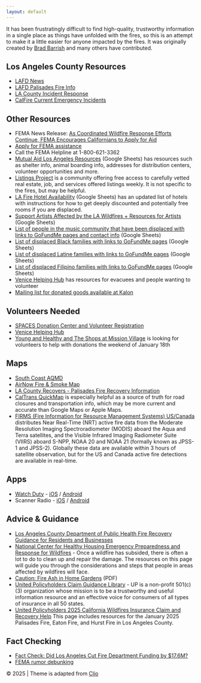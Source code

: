 ```yaml
---
layout: default
---
```

It has been frustratingly difficult to find high-quality, trustworthy information in a single place as things have unfolded with the fires, so this is an attempt to make it a little easier for anyone impacted by the fires. It was originally created by [Brad Barrish](https://bradbarrish.com) and many others have contributed.

## Los Angeles County Resources
- [LAFD News](https://lafd.org/news)
- [LAFD Palisades Fire Info](https://lafd.org/news/palisades-fire-0)
- [LA County Incident Response](https://lacounty.gov/emergency/)
- [CalFire Current Emergency Incidents](https://www.fire.ca.gov/incidents)

## Other Resources
- FEMA News Release: [As Coordinated Wildfire Response Efforts Continue, FEMA Encourages Californians to Apply for Aid](https://www.fema.gov/press-release/20250112/coordinated-wildfire-response-efforts-continue-fema-encourages-californians)
- [Apply for FEMA assistance](http://www.disasterassistance.gov/)
- Call the FEMA Helpline at 1-800-621-3362
- [Mutual Aid Los Angeles Resources](https://docs.google.com/spreadsheets/d/1KMk34XY5dsvVJjAoD2mQUVHYU_Ib6COz6jcGH5uJWDY/edit?gid=0#gid=0) (Google Sheets) has resources such as shelter info, animal boarding info, addresses for distribution centers, volunteer opportunities and more.
- [Listings Project](https://www.listingsproject.com/) is a community offering free access to carefully vetted real estate, job, and services offered listings weekly. It is not specific to the fires, but may be helpful.
- [LA Fire Hotel Availability](https://docs.google.com/spreadsheets/u/1/d/1o3k8WKk06GsCmPfQYXUyV0NILEt_8jSTzHTk7eIQ4os/htmlview?usp=embed_facebook) (Google Sheets) has an updated list of hotels with instructions for how to get deeply discounted and potentially free rooms if you are displaced.
- [Support Artists Affected by the LA Wildfires + Resources for Artists](https://docs.google.com/spreadsheets/u/1/d/e/2PACX-1vSDTcPGrWIBUUGQIg2aRhL5mvhybhT1aVUaz7KuuqGORKS4LCYOOMJy0IW1WsR-JiVTe9SD5uwMLB-f/pubhtml?urp=gmail_link%23) (Google Sheets)
- [List of people in the music community that have been displaced with links to GoFundMe pages and contact info](https://docs.google.com/spreadsheets/d/1jyJ-NM2qP-iRk1LJ8l3dc7e0M3IhHlo3E7Agvo9JOAQ/htmlview?usp=sharing) (Google Sheets)
- [List of displaced Black families with links to GoFundMe pages](https://docs.google.com/spreadsheets/d/1pK5omSsD4KGhjEHCVgcVw-rd4FZP9haoijEx1mSAm5c/htmlview) (Google Sheets)
- [List of displaced Latine families with links to GoFundMe pages](https://docs.google.com/spreadsheets/d/1km3lEvdVY70P3875guzujp5xtoIFMr6jVZVxfpN3MeA/edit?gid=220233750#gid=220233750) (Google Sheets)
- [List of displaced Filipino families with links to GoFundMe pages](https://docs.google.com/spreadsheets/d/17hqZniTXSkz2xCXg06dLL3bV7NCnp-JROBPESwnjsgw/edit?gid=0#gid=0) (Google Sheets)
- [Venice Helping Hub](https://www.venicehelpinghub.com/) has resources for evacuees and people wanting to volunteer
- [Mailing list for donated goods available at Kalon](https://kalon.myflodesk.com/wildfire-donated-goods)

## Volunteers Needed
- [SPACES Donation Center and Volunteer Registration](https://docs.google.com/forms/d/e/1FAIpQLSdrQx2ihnbN5q1ScqGgh2hxjMsuGM1wF2YYCtFMQsFIJEtlFA/viewform)
- [Venice Helping Hub](https://www.venicehelpinghub.com/)
- [Young and Healthy and The Shops at Mission Village](https://www.signupgenius.com/go/10C0544AFA822A0F85-54348535-donation#/) is looking for volunteers to help with donations the weekend of January 18th

## Maps
- [South Coast AQMD](https://www.aqmd.gov/)
- [AirNow Fire & Smoke Map](https://fire.airnow.gov/)
- [LA County Recovers - Palisades Fire Recovery Information](https://recovery.lacounty.gov/palisades-fire/)
- [CalTrans QuickMap](https://quickmap.dot.ca.gov/) is especially helpful as a source of truth for road closures and transportation info, which may be more current and accurate than Google Maps or Apple Maps.
- [FIRMS (Fire Information for Resource Management Systems) US/Canada](https://firms.modaps.eosdis.nasa.gov/usfs/map/#d:24hrs;@-118.04,34.20,12.79z) distributes Near Real-Time (NRT) active fire data from the Moderate Resolution Imaging Spectroradiometer (MODIS) aboard the Aqua and Terra satellites, and the Visible Infrared Imaging Radiometer Suite (VIIRS) aboard S-NPP, NOAA 20 and NOAA 21 (formally known as JPSS-1 and JPSS-2). Globally these data are available within 3 hours of satellite observation, but for the US and Canada active fire detections are available in real-time.

## Apps
- [Watch Duty](https://watchduty.org) - [iOS](https://apps.apple.com/us/app/watch-duty-wildfire/id1574452924) / [Android](https://play.google.com/store/apps/details?id=org.watchduty.app)
- Scanner Radio - [iOS](https://apps.apple.com/us/app/police-scanner-radio-fire/id498405045) / [Android](https://play.google.com/store/apps/details?id=com.scannerradio&hl=en_US)

## Advice & Guidance
- [Los Angeles County Department of Public Health Fire Recovery Guidance for Residents and Businesses](http://www.publichealth.lacounty.gov/eh/safety/returning-home-after-fire.htm)
- [National Center for Healthy Housing Emergency Preparedness and Response for Wildfires](https://nchh.org/information-and-evidence/learn-about-healthy-housing/emergencies/wildfires/after-the-fire/) - Once a wildfire has subsided, there is often a lot to do to clean up and repair the damage. The resources on this page will guide you through the considerations and steps that people in areas affected by wildfires will face.
- [Caution: Fire Ash in Home Gardens](https://www.cdph.ca.gov/Programs/CCDPHP/DEODC/CDPH%20Document%20Library/FireAshHomeGardens.pdf) (PDF)
- [United Policyholders Claim Guidance Library](https://uphelp.org/claim-guidance-publications/) - UP is a non-profit 501(c) (3) organization whose mission is to be a trustworthy and useful information resource and an effective voice for consumers of all types of insurance in all 50 states.
- [United Policyholders 2025 California Wildfires Insurance Claim and Recovery Help](https://uphelp.org/disaster-recovery-help/2025cawildfires/) This page includes resources for the January 2025 Palisades Fire, Eaton Fire, and Hurst Fire in Los Angeles County.

## Fact Checking
- [Fact Check: Did Los Angeles Cut Fire Department Funding by $17.6M?](https://www.newsweek.com/fact-check-did-los-angeles-cut-fire-department-funding-2011568)
- [FEMA rumor debunking](https://www.fema.gov/disaster/recover/rumor-response#:~:text=Rumor%3A%20FEMA%20will%20take%20my,of%20your%20property%20or%20land.)

<p class="muted small">© 2025 | Theme is adapted from <a href="https://github.com/danromero/clio">Clio</a></p>